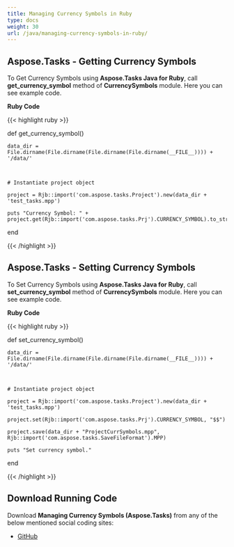 ```yaml
---
title: Managing Currency Symbols in Ruby
type: docs
weight: 30
url: /java/managing-currency-symbols-in-ruby/
---
```


## **Aspose.Tasks - Getting Currency Symbols**
To Get Currency Symbols using **Aspose.Tasks Java for Ruby**, call **get_currency_symbol** method of **CurrencySymbols** module. Here you can see example code.

**Ruby Code**

{{< highlight ruby >}}

 def get_currency_symbol()

    data_dir = File.dirname(File.dirname(File.dirname(File.dirname(__FILE__)))) + '/data/'



    # Instantiate project object

    project = Rjb::import('com.aspose.tasks.Project').new(data_dir + 'test_tasks.mpp')

    puts "Currency Symbol: " + project.get(Rjb::import('com.aspose.tasks.Prj').CURRENCY_SYMBOL).to_string

end

{{< /highlight >}}
## **Aspose.Tasks - Setting Currency Symbols**
To Set Currency Symbols using **Aspose.Tasks Java for Ruby**, call **set_currency_symbol** method of **CurrencySymbols** module. Here you can see example code.

**Ruby Code**

{{< highlight ruby >}}

 def set_currency_symbol()

    data_dir = File.dirname(File.dirname(File.dirname(File.dirname(__FILE__)))) + '/data/'



    # Instantiate project object

    project = Rjb::import('com.aspose.tasks.Project').new(data_dir + 'test_tasks.mpp')

    project.set(Rjb::import('com.aspose.tasks.Prj').CURRENCY_SYMBOL, "$$")

    project.save(data_dir + "ProjectCurrSymbols.mpp", Rjb::import('com.aspose.tasks.SaveFileFormat').MPP)

    puts "Set currency symbol."

end

{{< /highlight >}}
## **Download Running Code**
Download **Managing Currency Symbols (Aspose.Tasks)** from any of the below mentioned social coding sites:

- [GitHub](https://github.com/aspose-tasks/Aspose.Tasks-for-Java/blob/master/Plugins/Aspose_Tasks_Java_for_Ruby/lib/asposetasksjava/Currencies/currencysymbols.rb)
